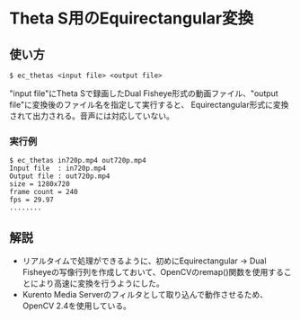# Theta S用のEquirectangular変換


## 使い方

`$ ec_thetas <input file> <output file>`

"input file"にTheta Sで録画したDual Fisheye形式の動画ファイル、"output file"に変換後のファイル名を指定して実行すると、
Equirectangular形式に変換されて出力される。音声には対応していない。


### 実行例
```
$ ec_thetas in720p.mp4 out720p.mp4
Input file  : in720p.mp4
Output file : out720p.mp4
size = 1280x720
frame count = 240
fps = 29.97
........
```

## 解説

- リアルタイムで処理ができるように、初めにEquirectangular → Dual Fisheyeの写像行列を作成しておいて、OpenCVのremap()関数を使用することにより高速に変換を行うようにした。
- Kurento Media Serverのフィルタとして取り込んで動作させるため、OpenCV 2.4を使用している。
